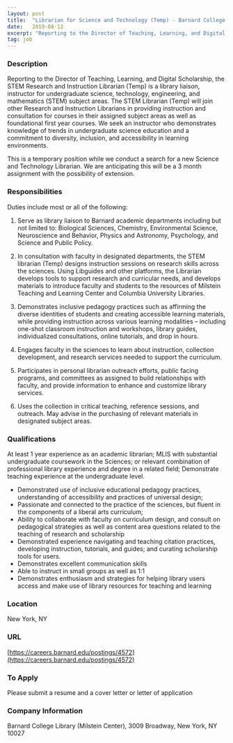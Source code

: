```yaml
---
layout: post
title:  "Librarian for Science and Technology (Temp) - Barnard College Library - Research and Instruction Services"
date:   2019-08-12
excerpt: "Reporting to the Director of Teaching, Learning, and Digital Scholarship, the STEM Research and Instruction Librarian (Temp) is a library liaison, instructor for undergraduate science, technology, engineering, and mathematics (STEM) subject areas. The STEM Librarian (Temp) will join other Research and Instruction Librarians in providing instruction and consultation for courses..."
tag: job
---
```


### Description   

Reporting to the Director of Teaching, Learning, and Digital Scholarship, the STEM Research and Instruction Librarian (Temp) is a library liaison, instructor for undergraduate science, technology, engineering, and mathematics (STEM) subject areas. The STEM Librarian (Temp) will join other Research and Instruction Librarians in providing instruction and consultation for courses in their assigned subject areas as well as foundational first year courses. We seek an instructor who demonstrates knowledge of trends in undergraduate science education and a commitment to diversity, inclusion, and accessibility in learning environments.

This is a temporary position while we conduct a search for a new Science and Technology Librarian. We are anticipating this will be a 3 month assignment with the possibility of extension.


### Responsibilities   

Duties include most or all of the following:

1. Serve as library liaison to Barnard academic departments including but not limited to: Biological Sciences, Chemistry, Environmental Science, Neuroscience and Behavior, Physics and Astronomy, Psychology, and Science and Public Policy.

2. In consultation with faculty in designated departments, the STEM librarian (Temp) designs instruction sessions on research skills across the sciences. Using Libguides and other platforms, the Librarian develops tools to support research and curricular needs, and develops materials to introduce faculty and students to the resources of Milstein Teaching and Learning Center and Columbia University Libraries.

3. Demonstrates inclusive pedagogy practices such as affirming the diverse identities of students and creating accessible learning materials, while providing instruction across various learning modalities – including one-shot classroom instruction and workshops, library guides, individualized consultations, online tutorials, and drop in hours.

4. Engages faculty in the sciences to learn about instruction, collection development, and research services needed to support the curriculum.

5. Participates in personal librarian outreach efforts, public facing programs, and committees as assigned to build relationships with faculty, and provide information to enhance and customize library services.

6. Uses the collection in critical teaching, reference sessions, and outreach. May advise in the purchasing of relevant materials in designated subject areas.


### Qualifications   

At least 1 year experience as an academic librarian; 
MLIS with substantial undergraduate coursework in the Sciences; or relevant combination of professional library experience and degree in a related field; 
Demonstrate teaching experience at the undergraduate level.

- Demonstrated use of inclusive educational pedagogy practices, understanding of accessibility and practices of universal design;
- Passionate and connected to the practice of the sciences, but fluent in the components of a liberal arts curriculum;
- Ability to collaborate with faculty on curriculum design, and consult on pedagogical strategies as well as content area questions related to the teaching of research and scholarship
- Demonstrated experience navigating and teaching citation practices, developing instruction, tutorials, and guides; and curating scholarship tools for users.
- Demonstrates excellent communication skills
- Able to instruct in small groups as well as 1:1
- Demonstrates enthusiasm and strategies for helping library users access and make use of library resources for teaching and learning




### Location   

New York, NY


### URL   

[https://careers.barnard.edu/postings/4572](https://careers.barnard.edu/postings/4572)

### To Apply   

Please submit a resume and a cover letter or letter of application


### Company Information   

Barnard College Library (Milstein Center), 3009 Broadway, New York, NY 10027



